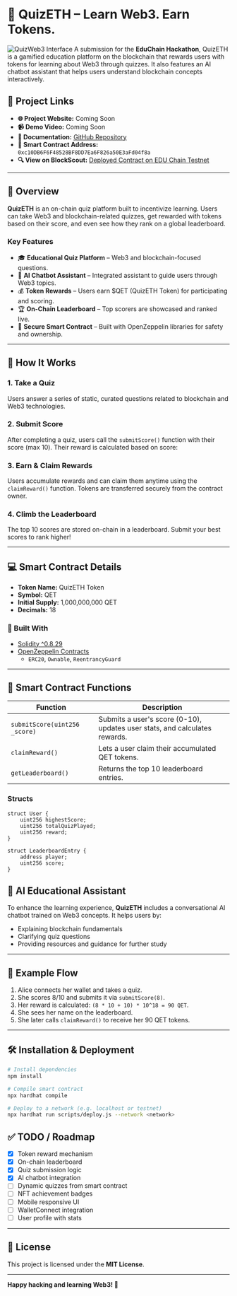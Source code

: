 # 🧠 QuizETH – Learn Web3. Earn Tokens.
![QuizWeb3 Interface](https://i.ibb.co.com/rGSjzr0Y/quizeth-display.png)
A submission for the **EduChain Hackathon**, QuizETH is a gamified education platform on the blockchain that rewards users with tokens for learning about Web3 through quizzes. It also features an AI chatbot assistant that helps users understand blockchain concepts interactively.

## 🔗 Project Links

- **🌐 Project Website:** Coming Soon  
- **📹 Demo Video:** Coming Soon  
- **📄 Documentation:** [GitHub Repository](https://github.com/ikhwanhsn/quiz-eth/)  
- **📝 Smart Contract Address:** `0xc10DB6F6F48528BF8DD7Ea6F826a50E3aFd04f8a`  
- **🔍 View on BlockScout:** [Deployed Contract on EDU Chain Testnet](https://edu-chain-testnet.blockscout.com/address/0xc10DB6F6F48528BF8DD7Ea6F826a50E3aFd04f8a)

---

## 🌟 Overview

**QuizETH** is an on-chain quiz platform built to incentivize learning. Users can take Web3 and blockchain-related quizzes, get rewarded with tokens based on their score, and even see how they rank on a global leaderboard. 

### Key Features

- 🎓 **Educational Quiz Platform** – Web3 and blockchain-focused questions.
- 🧠 **AI Chatbot Assistant** – Integrated assistant to guide users through Web3 topics.
- 💰 **Token Rewards** – Users earn $QET (QuizETH Token) for participating and scoring.
- 🏆 **On-Chain Leaderboard** – Top scorers are showcased and ranked live.
- 🔐 **Secure Smart Contract** – Built with OpenZeppelin libraries for safety and ownership.

---

## 🚀 How It Works

### 1. Take a Quiz
Users answer a series of static, curated questions related to blockchain and Web3 technologies.

### 2. Submit Score
After completing a quiz, users call the `submitScore()` function with their score (max 10). Their reward is calculated based on score:

### 3. Earn & Claim Rewards
Users accumulate rewards and can claim them anytime using the `claimReward()` function. Tokens are transferred securely from the contract owner.

### 4. Climb the Leaderboard
The top 10 scores are stored on-chain in a leaderboard. Submit your best scores to rank higher!

---

## 💻 Smart Contract Details

- **Token Name:** QuizETH Token
- **Symbol:** QET
- **Initial Supply:** 1,000,000,000 QET
- **Decimals:** 18

### 🔐 Built With

- [Solidity ^0.8.29](https://soliditylang.org/)
- [OpenZeppelin Contracts](https://docs.openzeppelin.com/contracts)
  - `ERC20`, `Ownable`, `ReentrancyGuard`

---

## 🔎 Smart Contract Functions

| Function | Description |
|---------|-------------|
| `submitScore(uint256 _score)` | Submits a user's score (0-10), updates user stats, and calculates rewards. |
| `claimReward()` | Lets a user claim their accumulated QET tokens. |
| `getLeaderboard()` | Returns the top 10 leaderboard entries. |

### Structs

```solidity
struct User {
    uint256 highestScore;
    uint256 totalQuizPlayed;
    uint256 reward;
}

struct LeaderboardEntry {
    address player;
    uint256 score;
}
```

## 🧠 AI Educational Assistant

To enhance the learning experience, **QuizETH** includes a conversational AI chatbot trained on Web3 concepts. It helps users by:

- Explaining blockchain fundamentals  
- Clarifying quiz questions  
- Providing resources and guidance for further study  

---

## 🧪 Example Flow

1. Alice connects her wallet and takes a quiz.  
2. She scores 8/10 and submits it via `submitScore(8)`.  
3. Her reward is calculated: `(8 * 10 + 10) * 10^18 = 90 QET`.  
4. She sees her name on the leaderboard.  
5. She later calls `claimReward()` to receive her 90 QET tokens.  

---

## 🛠️ Installation & Deployment

```bash
# Install dependencies
npm install

# Compile smart contract
npx hardhat compile

# Deploy to a network (e.g. localhost or testnet)
npx hardhat run scripts/deploy.js --network <network>
```

## ✅ TODO / Roadmap

- [x] Token reward mechanism  
- [x] On-chain leaderboard  
- [x] Quiz submission logic  
- [x] AI chatbot integration  
- [ ] Dynamic quizzes from smart contract  
- [ ] NFT achievement badges  
- [ ] Mobile responsive UI  
- [ ] WalletConnect integration  
- [ ] User profile with stats  

---

## 📄 License

This project is licensed under the **MIT License**.

---

**Happy hacking and learning Web3! 🚀**
